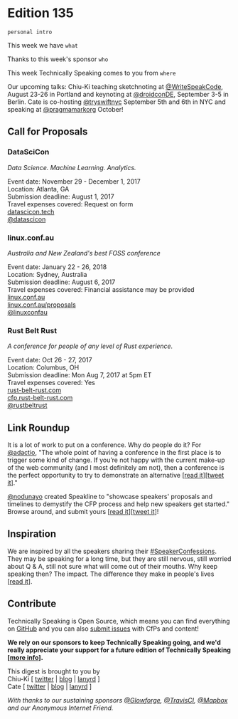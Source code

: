 # Edition 135

`personal intro`

This week we have `what`

Thanks to this week's sponsor `who`

This week Technically Speaking comes to you from `where`

Our upcoming talks: Chiu-Ki teaching sketchnoting at [@WriteSpeakCode](https://twitter.com/WriteSpeakCode/status/882998404326072320), August 23-26 in Portland and keynoting at [@droidconDE](https://twitter.com/droidconDE/status/886944841036423169), September 3-5 in Berlin. Cate is co-hosting [@tryswiftnyc](http://twitter.com/tryswiftnyc) September 5th and 6th in NYC and speaking at [@pragmamarkorg](http://twitter.com/pragmamarkorg) October!


## Call for Proposals

### DataSciCon
*Data Science. Machine Learning. Analytics.*

Event date: November 29 - December 1, 2017  
Location: Atlanta, GA  
Submission deadline: August 1, 2017  
Travel expenses covered: Request on form  
[datascicon.tech](http://datascicon.tech/)  
[@datascicon](https://twitter.com/datascicon)


### linux.conf.au
*Australia and New Zealand's best FOSS conference*

Event date: January 22 - 26, 2018  
Location: Sydney, Australia  
Submission deadline: August 6, 2017  
Travel expenses covered: Financial assistance may be provided  
[linux.conf.au](https://linux.conf.au/)  
[linux.conf.au/proposals](https://linux.conf.au/proposals/)  
[@linuxconfau](https://twitter.com/linuxconfau)


### Rust Belt Rust
*A conference for people of any level of Rust experience.*

Event date: Oct 26 - 27, 2017  
Location: Columbus, OH  
Submission deadline: Mon Aug 7, 2017 at 5pm ET  
Travel expenses covered: Yes  
[rust-belt-rust.com](https://www.rust-belt-rust.com/)  
[cfp.rust-belt-rust.com](http://cfp.rust-belt-rust.com/)  
[@rustbeltrust](https://twitter.com/rustbeltrust)


## Link Roundup

It is a lot of work to put on a conference. Why do people do it? For
[@adactio](https://twitter.com/adactio), "The whole point of having a conference in the first place is to trigger some kind of change. If you’re not happy with the current make-up of the web community (and I most definitely am not), then a conference is the perfect opportunity to try to demonstrate an alternative [[read it](https://adactio.com/journal/12595)][[tweet it](https://twitter.com/home?status=Putting%20on%20a%20conference,%20triggering%20change%20by%20%40adactio%0Ahttps%3A//adactio.com/journal/12595%20via%20%40techspeakdigest)]."

[@nodunayo](https://twitter.com/nodunayo) created Speakline to "showcase speakers' proposals and timelines to demystify the CFP process and help new speakers get started." Browse around, and submit yours [[read it](http://speakerline.io)][[tweet it](https://twitter.com/home?status=Speakerline%3A%20Repository%20of%20proposals%20%26%20timelines%20to%20demystify%20the%20CFP%20process%20by%20%40nodunayo%20http%3A//speakerline.io%20via%20%40techspeakdigest)]!


## Inspiration

We are inspired by all the speakers sharing their
[#SpeakerConfessions](https://twitter.com/hashtag/SpeakerConfessions). They may
be speaking for a long time, but they are still nervous, still worried about
Q & A, still not sure what will come out of their mouths. Why keep speaking then?
The impact. The difference they make in people's lives [[read it](https://twitter.com/hashtag/SpeakerConfessions)].

## Contribute

Technically Speaking is Open Source, which means you can find everything on [GitHub](https://github.com/catehstn/technically-speaking/) and you can also [submit issues](https://github.com/catehstn/technically-speaking/issues/new) with CfPs and content!

**We rely on our sponsors to keep Technically Speaking going, and we'd really appreciate your support for a future edition of Technically Speaking [[more info](http://www.techspeak.email/sponsorship/)].**  


This digest is brought to you by  
Chiu-Ki [ [twitter](https://twitter.com/chiuki) | [blog](http://blog.sqisland.com/) | [lanyrd](http://lanyrd.com/profile/chiuki/) ]  
Cate [ [twitter](https://twitter.com/catehstn) | [blog](http://www.cate.blog/) | [lanyrd](http://lanyrd.com/profile/catehstn/) ]

*With thanks to our sustaining sponsors [@Glowforge](http://twitter.com/glowforge), [@TravisCI](http://twitter.com/travisci), [@Mapbox](http://twitter.com/mapbox) and our Anonymous Internet Friend.*
